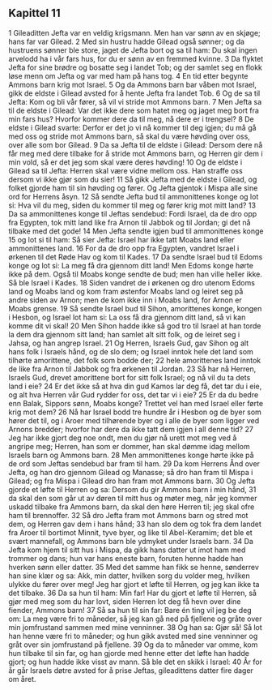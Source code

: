 ## Kapittel 11

1 Gileaditten Jefta var en veldig krigsmann. Men han var sønn av en skjøge; hans far var Gilead.
2 Med sin hustru hadde Gilead også sønner; og da hustruens sønner ble store, jaget de Jefta bort og sa til ham: Du skal ingen arvelodd ha i vår fars hus, for du er sønn av en fremmed kvinne.
3 Da flyktet Jefta for sine brødre og bosatte seg i landet Tob; og der samlet seg en flokk løse menn om Jefta og var med ham på hans tog.
4 En tid etter begynte Ammons barn krig mot Israel.
5 Og da Ammons barn bar våben mot Israel, gikk de eldste i Gilead avsted for å hente Jefta fra landet Tob.
6 Og de sa til Jefta: Kom og bli vår fører, så vil vi stride mot Ammons barn.
7 Men Jefta sa til de eldste i Gilead: Var det ikke dere som hatet meg og jaget meg bort fra min fars hus? Hvorfor kommer dere da til meg, nå dere er i trengsel?
8 De eldste i Gilead svarte: Derfor er det jo vi nå kommer til deg igjen; du må gå med oss og stride mot Ammons barn, så skal du være høvding over oss, over alle som bor Gilead.
9 Da sa Jefta til de eldste i Gilead: Dersom dere nå får meg med dere tilbake for å stride mot Ammons barn, og Herren gir dem i min vold, så er det jeg som skal være deres høvding!
10 Og de eldste i Gilead sa til Jefta: Herren skal være vidne mellom oss. Han straffe oss dersom vi ikke gjør som du sier!
11 Så gikk Jefta med de eldste i Gilead, og folket gjorde ham til sin høvding og fører. Og Jefta gjentok i Mispa alle sine ord for Herrens åsyn.
12 Så sendte Jefta bud til ammonittenes konge og lot si: Hva vil du meg, siden du kommer til meg og fører krig mot mitt land?
13 Da sa ammonittenes konge til Jeftas sendebud: Fordi Israel, da de dro opp fra Egypten, tok mitt land like fra Arnon til Jabbok og til Jordan; gi det nå tilbake med det gode!
14 Men Jefta sendte igjen bud til ammonittenes konge
15 og lot si til ham: Så sier Jefta: Israel har ikke tatt Moabs land eller ammonittenes land.
16 For da de dro opp fra Egypten, vandret Israel i ørkenen til det Røde Hav og kom til Kades.
17 Da sendte Israel bud til Edoms konge og lot si: La meg få dra gjennom ditt land! Men Edoms konge hørte ikke på dem. Også til Moabs konge sendte de bud; men han ville heller ikke. Så ble Israel i Kades.
18 Siden vandret de i ørkenen og dro utenom Edoms land og Moabs land og kom fram østenfor Moabs land og leiret seg på andre siden av Arnon; men de kom ikke inn i Moabs land, for Arnon er Moabs grense.
19 Så sendte Israel bud til Sihon, amorittenes konge, kongen i Hesbon, og Israel lot ham si: La oss få dra gjennom ditt land, så vi kan komme dit vi skal!
20 Men Sihon hadde ikke så god tro til Israel at han torde la dem dra gjennom sitt land; han samlet alt sitt folk, og de leiret seg i Jahsa, og han angrep Israel.
21 Og Herren, Israels Gud, gav Sihon og alt hans folk i Israels hånd, og de slo dem; og Israel inntok hele det land som tilhørte amorittene, det folk som bodde der;
22 hele amorittenes land inntok de like fra Arnon til Jabbok og fra ørkenen til Jordan.
23 Så har nå Herren, Israels Gud, drevet amorittene bort for sitt folk Israel; og nå vil du ta dets land i eie?
24 Er det ikke så at hva din gud Kamos lar deg få, det tar du i eie, og alt hva Herren vår Gud rydder for oss, det tar vi i eie?
25 Er da du bedre enn Balak, Sippors sønn, Moabs konge? Trettet vel han med Israel eller førte krig mot dem?
26 Nå har Israel bodd tre hundre år i Hesbon og de byer som hører det til, og i Aroer med tilhørende byer og i alle de byer som ligger ved Arnons bredder; hvorfor har dere da ikke tatt dem igjen i all denne tid?
27 Jeg har ikke gjort deg noe ondt, men du gjør nå urett mot meg ved å angripe meg; Herren, han som er dommer, han skal dømme idag mellom Israels barn og Ammons barn.
28 Men ammonittenes konge hørte ikke på de ord som Jeftas sendebud bar fram til ham.
29 Da kom Herrens Ånd over Jefta, og han dro gjennom Gilead og Manasse; så dro han fram til Mispa i Gilead; og fra Mispa i Gilead dro han fram mot Ammons barn.
30 Og Jefta gjorde et løfte til Herren og sa: Dersom du gir Ammons barn i min hånd,
31 da skal den som går ut av døren til mitt hus og møter meg, når jeg kommer uskadd tilbake fra Ammons barn, da skal den høre Herren til; jeg skal ofre ham til brennoffer.
32 Så dro Jefta fram mot Ammons barn og stred mot dem, og Herren gav dem i hans hånd;
33 han slo dem og tok fra dem landet fra Aroer til bortimot Minnit, tyve byer, og like til Abel-Keramim; det ble et svært mannefall, og Ammons barn ble ydmyket under Israels barn.
34 Da Jefta kom hjem til sitt hus i Mispa, da gikk hans datter ut imot ham med trommer og dans; hun var hans eneste barn, foruten henne hadde han hverken sønn eller datter.
35 Med det samme han fikk se henne, sønderrev han sine klær og sa: Akk, min datter, hvilken sorg du volder meg, hvilken ulykke du fører over meg! Jeg har gjort et løfte til Herren, og jeg kan ikke ta det tilbake.
36 Da sa hun til ham: Min far! Har du gjort et løfte til Herren, så gjør med meg som du har lovt, siden Herren lot deg få hevn over dine fiender, Ammons barn!
37 Så sa hun til sin far: Bare én ting vil jeg be deg om: La meg være fri to måneder, så jeg kan gå ned på fjellene og gråte over min jomfrustand sammen med mine venninner.
38 Og han sa: Gjør så! Så lot han henne være fri to måneder; og hun gikk avsted med sine venninner og gråt over sin jomfrustand på fjellene.
39 Og da to måneder var omme, kom hun tilbake til sin far, og han gjorde med henne etter det løfte han hadde gjort; og hun hadde ikke visst av mann. Så ble det en skikk i Israel:
40 År for år går Israels døtre avsted for å prise Jeftas, gileadittens datter fire dager om året.
